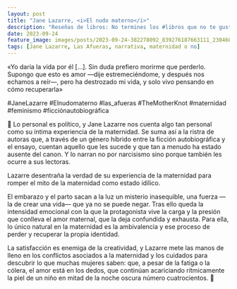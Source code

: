 ```yaml
---
layout: post
title: "Jane Lazarre, <i>El nudo materno</i>"
description: "Reseñas de libros: No termines los #libros que no te gustan. I els #llibres que t'agraden llegeix-los tants cops com calgui."
date: 2023-09-24
feature_image: images/posts/2023-09-24-382278092_839276187663111_2304604788239469853_n_17894812457893274.heic
tags: [Jane Lazarre, Las Afueras, narrativa, maternidad o no]
---
```


«Yo daría la vida por él […]. Sin duda prefiero morirme que perderlo. Supongo que esto es amor —dije estremeciéndome, y después nos echamos a reír—, pero ha destrozado mi vida, y solo vivo pensando en cómo recuperarla»
<!--more-->

#JaneLazarre #Elnudomaterno #las_afueras #TheMotherKnot #maternidad #feminismo #ficciónautobiográfica

🍼 Lo personal es político, y Jane Lazarre nos cuenta algo tan personal como su íntima experiencia de la maternidad. Se suma así a la ristra de autoras que, a través de un género híbrido entre la ficción autobiográfica y el ensayo, cuentan aquello que les sucede y que tan a menudo ha estado ausente del canon. Y lo narran no por narcisismo sino porque también les ocurre a sus lectoras.

Lazarre desentraña la verdad de su experiencia de la maternidad para romper el mito de la maternidad como estado idílico. 

El embarazo y el parto sacan a la luz un misterio inasequible, una fuerza —la de crear una vida— que ya no se puede negar. Tras ello queda la intensidad emocional con la que la protagonista vive la carga y la presión que conlleva el amor maternal, que la deja confundida y exhausta. Para ella, lo único natural en la maternidad es la ambivalencia y ese proceso de perder y recuperar la propia identidad.

La satisfacción es enemiga de la creatividad, y Lazarre mete las manos de lleno en los conflictos asociados a la maternidad y los cuidados para descubrir lo que muchas mujeres saben: que, a pesar de la fatiga o la cólera, el amor está en los dedos, que continúan acariciando rítmicamente la piel de un niño en mitad de la noche oscura número cuatrocientos. 🍼
